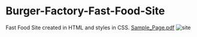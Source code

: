 # Burger-Factory-Fast-Food-Site
Fast Food Site created in HTML and styles in CSS.
[Sample_Page.pdf](https://github.com/AhmadHanif12/Burger-Factory-Fast-Food-Site/files/11358738/Sample_Page.pdf)
![site](https://user-images.githubusercontent.com/106384605/235294208-6179ef0a-bfc0-4cd6-ac66-2a237d07f89e.png)
